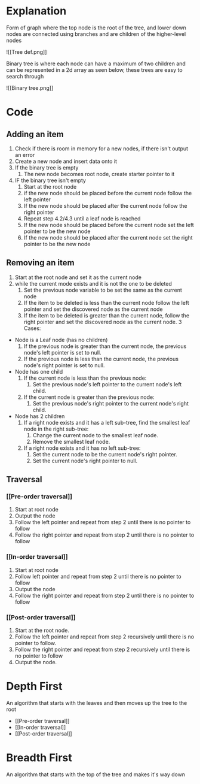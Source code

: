 # Explanation
Form of graph where the top node is the root of the tree, and lower down nodes are connected using branches and are children of the higher-level nodes

![[Tree def.png]]

Binary tree is where each node can have a maximum of two children and can be represented in a 2d array as seen below, these trees are easy to search through

![[Binary tree.png]]
# Code
## Adding an item
1. Check if there is room in memory for a new nodes, if there isn't output an error
2. Create a new node and insert data onto it
3. If the binary tree is empty
	1. The new node becomes root node, create starter pointer to it
4. IF the binary tree isn't empty
	1. Start at the root node
	2. if the new node should be placed before the current node follow the left pointer
	3. If the new node should be placed after the current node follow the right pointer
	4. Repeat step 4.2/4.3 until a leaf node is reached
	5. If the new node should be placed before the current node set the left pointer to be the new node
	6. If the new node should be placed after the current node set the right pointer to be the new node
## Removing an item
1. Start at the root  node and set it as the current node
2. while the current mode exists and it is not the one to be deleted
	1. Set the previous node variable to be set the same as the current node
	2. If the item to be deleted is less than the current node follow the left pointer and set the discovered node as the current node
	3. If the item to be deleted is greater than the current node, follow the right pointer and set the discovered node as the current node.
3 Cases:
- Node is a Leaf node (has no children)
	1. If the previous node is greater than the current node, the previous node's left pointer is set to null.
	2. If the previous node is less than the current node, the previous node's right pointer is set to null.
- Node has one child
	1. If the current node is less than the previous node:
		1. Set the previous node's left pointer to the current node's left child.
	2. If the current node is greater than the previous node:
		1. Set the previous node's right pointer to the current node's right child.
- Node has 2 children
	1. If a right node exists and it has a left sub-tree, find the smallest leaf node in the right sub-tree:
		1. Change the current node to the smallest leaf node.
		2. Remove the smallest leaf node.
	2. If a right node exists and it has no left sub-tree:
		1. Set the current node to be the current node's right pointer.
		2. Set the current node's right pointer to null.
## Traversal
###  [[Pre-order traversal]] 
1. Start at root node
2. Output the node
3. Follow the left pointer and repeat from step 2 until there is no pointer to follow
4. Follow the right pointer and repeat from step 2 until there is no pointer to follow
### [[In-order traversal]]
1. Start at root node
2. Follow left pointer and repeat from step 2 until there is no pointer to follow
3. Output the node
4. Follow the right pointer and repeat from step 2 until there is no pointer to follow
### [[Post-order traversal]]
1. Start at the root node.
2. Follow the left pointer and repeat from step 2 recursively until there is no pointer to follow.
3. Follow the right pointer and repeat from step 2 recursively until there is no pointer to follow
4. Output the node.

# Depth First
An algorithm that starts with the leaves and then moves up the tree to the root
- [[Pre-order traversal]]
- [[In-order traversal]]
- [[Post-order traversal]]
# Breadth First
An algorithm that starts with the top of the tree and makes it's way down
